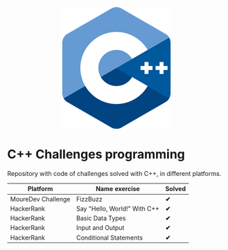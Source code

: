 <div align="center">
  <img src="./img/C++mini.png">
</div>

# C++ Challenges programming

Repository with code of challenges solved with C++, in different platforms.

| **Platform** | **Name exercise** | **Solved** |
|--------------|-------------------|------------|
| MoureDev Challenge | FizzBuzz | **✔** |
| HackerRank | Say "Hello, World!" With C++ | **✔** |
| HackerRank | Basic Data Types | **✔** |
| HackerRank | Input and Output | **✔** |
| HackerRank | Conditional Statements | **✔** |
